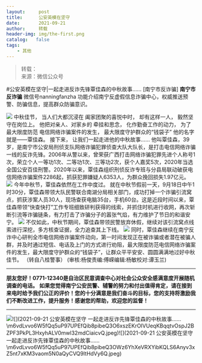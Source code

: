 ```yaml
---
layout:     post
title:      公安英模在坚守
date:       2021-09-21
author:     转载
header-img: img/the-first.png
catalog:   false
tags:
    - 其他
---
```


<blockquote><p>转载：<br>
来源：微信公众号</p></blockquote>

#公安英模在坚守|一起走进反诈先锋覃佳森的中秋故事……
[南宁市反诈骗]
**南宁市反诈骗**
微信号nanningfanzha
功能介绍南宁反虚假信息诈骗中心，权威推送预警、防骗信息，提高群众防骗意识。

![]({{site.baseurl}}/postimg/m6vdLvvo6W5iaqtFlbC2aKtxz0cgAUufMCLNZjTFq3atj7KNzA5jndiaFCUL151ExlvRyBicqsE2ibqpx1OibZrS54A.gif)
中秋佳节，
当人们大都沉浸在
阖家团聚的喜悦中时，
却有这样一人，
毅然坚守在岗位上。
他把对亲人、对家乡的
牵挂和思念，
化作勤奋工作的动力，
为了最大限度防范
电信网络诈骗案件的发生，
最大限度守护群众的“钱袋子”
他的名字就是——覃佳森。
接下来，
让我们一起走进他的中秋故事……
他叫覃佳森，39岁，是南宁市公安局刑侦支队网络诈骗犯罪侦查大队大队长，是打击电信网络诈骗一线的反诈先锋。2006年从警以来，曾荣获广西打击网络诈骗犯罪先进个人称号1次，荣立个人一等功1次、二等功1次、三等功2次，获个人嘉奖5次，2020年当选全国公安百佳刑警。2020年以来，覃佳森组织刑侦反诈专班与分县局联动破获电信网络诈骗案件2286起，抓获犯罪嫌疑人6353人，为群众挽回损失1.97亿元。
![]({{site.baseurl}}/postimg/nPpblmWpycSGZoFqjCSRskYVTQlowVmUv1oJpNHKPHDbPHpRzNGSxUYdKF4Jzlo9Lmu0ZGvN8t1LZ4606N8SeQ.jpeg)
今年中秋节，覃佳森依然在工作中度过。
就在中秋节假前一天，9月18日中午1时30分，覃佳森带领大队民警联合南湖分局相关部门，成功打掉一个诈骗引流窝点，抓获涉案人员30人，现场查获电脑35台，手机60台。这是近段时间以来，覃佳森带领“快查快打”工作专班细致研判获得的线索，并抓住时机进行收网，再次斩断引流等诈骗链条，有力打击了诈骗分子的嚣张气焰，有力维护了节日的和谐安宁。
![]({{site.baseurl}}/postimg/nPpblmWpycSGZoFqjCSRskYVTQlowVmUtluvtZFRSLAHtZy93IpKvSFVRW21VU6h3Epib57l35MQy5iafUI2TSrw.jpeg)
不仅如此，中秋节期间，覃佳森带领民警放弃休假，继续对该引流窝点线索进行深挖，多方核查证据，全力追查其上下线。
![]({{site.baseurl}}/postimg/nPpblmWpycSGZoFqjCSRskYVTQlowVmUDCLffV9zGfKh5qnsvAMxpS5TkY280Ckp5eETQnOkqBP0ib5vPqnL4Mw.jpeg)
同时，覃佳森继续在南宁反诈中心研判全市电信网络诈骗案件动向，第一时间发现正在被诈骗或者潜在被骗人群，并及时通过短信、电话及上门的方式进行劝阻，最大限度防范电信网络诈骗案件的发生，最大限度守护群众的“钱袋子”，让群众平平安安、圆圆满满地过好中秋佳节。
（转自八桂警事）
(审核:杨俊责编:傅嵘编辑:杨敏校对:谭玉兰)
***
******朋友您好！0771-12340是****自治区民意调查中心对社会公众安全感满意度开展随机调查的电话。**
**如果您觉得南宁公安民警、辅警的努力和付出值得肯定，请在接到来电时给予我们公正的评价！您的十分满意是我们奋斗的目标，您的支持将激励我们不断改进工作，提升服务！感谢您的帮助，欢迎您的监督！**
****
![]({{site.baseurl}}/postimg/m6vdLvvo6W5fQq5uP97UPEfQib8pibeQ3OIeVDxD23H3A2hshm9VPKwY5lU5bLvcdcrPes5XplD3ibsbDFZwyKDqA.jpeg)![](2021-09-21
公安英模在坚守
一起走进反诈先锋覃佳森的中秋故事……\\m6vdLvvo6W5fQq5uP97UPEfQib8pibeQ3O6xszEKrOIVUeqKBqqtvOspJ2BZPF3PkPL3HxyhALV0mwl32mdCiaicvQ.jpeg)![](2021-09-21
公安英模在坚守
一起走进反诈先锋覃佳森的中秋故事……\\m6vdLvvo6W5fQq5uP97UPEfQib8pibeQ3OWz6YhXeVRXYibKQLS6Anyv3xZ5nt7xKM3vaom5N0aQyCVQ9ltHdVy6Q.jpeg)

